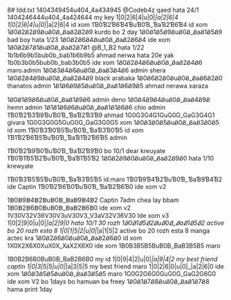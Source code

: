 8# Idd.txt
1404349454u404_4a434945 @Codeb4z qaed hata 24/1
1404246444u404_4a424644 my key
1|0|2|6|4|u|0|_|a|2|6|4
1|0|2|6|4|u|0|_|a|2|6|4 id xom
1Ɓ0Ɓ2Ɓ6Ɓ4ƁuƁ0Ɓ_ƁaƁ2Ɓ6Ɓ4  id xom
1Ᏸ0Ᏸ2Ᏸ2Ᏸ9ᏰuᏰ0Ᏸ_ᏰaᏰ2Ᏸ2Ᏸ9  kurdo bo 2 day
1Ᏸ0Ᏸ1Ᏸ5Ᏸ9ᏰuᏰ0Ᏸ_ᏰaᏰ1Ᏸ5Ᏸ9  bad boy hata 1/23
1Ᏸ0Ᏸ2Ᏸ6Ᏸ4ᏰuᏰ0Ᏸ_ᏰaᏰ2Ᏸ6Ᏸ4 ide xom
1Ᏸ0Ᏸ2Ᏸ7Ᏸ1ᏰuᏰ0Ᏸ_ᏰaᏰ2Ᏸ7Ᏸ1 @B_1_B2  hata 1/22
1b1b6b9b5bub0b_bab1b6b9b5 ahmad nerwa hata 20e yak
1b0b3b0b5bub0b_bab3b0b5  ide xom
1Ᏸ0Ᏸ2Ᏸ4Ᏸ6ᏰuᏰ0Ᏸ_ᏰaᏰ2Ᏸ4Ᏸ6  maro.admin
1Ᏸ0Ᏸ3Ᏸ4Ᏸ6ᏰuᏰ0Ᏸ_ᏰaᏰ3Ᏸ4Ᏸ6  admin shera
1Ᏸ0Ᏸ2Ᏸ4Ᏸ9ᏰuᏰ0Ᏸ_ᏰaᏰ2Ᏸ4Ᏸ9 black arabaka
1Ᏸ0Ᏸ6Ᏸ2Ᏸ0ᏰuᏰ0Ᏸ_ᏰaᏰ6Ᏸ2Ᏸ0 thanatos admin
1Ᏸ1Ᏸ6Ᏸ9Ᏸ5ᏰuᏰ0Ᏸ_ᏰaᏰ1Ᏸ6Ᏸ9Ᏸ5 ahmad nerawa xaraza


1Ᏸ0Ᏸ1Ᏸ9Ᏸ6ᏰuᏰ0Ᏸ_ᏰaᏰ1Ᏸ9Ᏸ6  admin deno
1Ᏸ0Ᏸ4Ᏸ9Ᏸ4ᏰuᏰ0Ᏸ_ᏰaᏰ4Ᏸ9Ᏸ  hemn admin
1Ᏸ1Ᏸ1Ᏸ6Ᏸ6ᏰuᏰ0Ᏸ_ᏰaᏰ1Ᏸ1Ᏸ6Ᏸ6  chio admin
1Ɓ0Ɓ2Ɓ3Ɓ9ƁuƁ0Ɓ_ƁaƁ2Ɓ3Ɓ9 ahmad 
1G0G3G4G1GuG0G_GaG3G4G1  givara
1G0G3G0G5GuG0G_GaG3G0G5  xom
1Ᏸ0Ᏸ3Ᏸ0Ᏸ5ᏰuᏰ0Ᏸ_ᏰaᏰ3Ᏸ0Ᏸ5 id xom
1Ɓ0Ɓ3Ɓ0Ɓ5ƁuƁ0Ɓ_ƁaƁ3Ɓ0Ɓ5 id xom
1Ɓ1Ɓ2Ɓ6Ɓ5ƁuƁ0Ɓ_ƁaƁ1Ɓ2Ɓ6Ɓ5  admin


1Ɓ0Ɓ2Ɓ9Ɓ0ƁuƁ0Ɓ_ƁaƁ2Ɓ9Ɓ0  bo 10/1 dear kreuyate
1Ɓ0Ɓ1Ɓ5Ɓ2ƁuƁ0Ɓ_ƁaƁ1Ɓ5Ɓ2 
1Ᏸ0Ᏸ2Ᏸ9Ᏸ0ᏰuᏰ0Ᏸ_ᏰaᏰ2Ᏸ9Ᏸ0 hata 1/10 krewyate

1Ɓ0Ɓ3Ɓ5Ɓ5ƁuƁ0Ɓ_ƁaƁ3Ɓ5Ɓ5 id.maro
1Ɓ0Ɓ9Ɓ4Ɓ2ƁuƁ0Ɓ_ƁaƁ9Ɓ4Ɓ2   ide Captin
1Ɓ0Ɓ2Ɓ6Ɓ0ƁuƁ0Ɓ_ƁaƁ2Ɓ6Ɓ0  ide xom v2

1ᗽ0ᗽ9ᗽ4ᗽ2ᗽuᗽ0ᗽ_ᗽaᗽ9ᗽ4ᗽ2  Captin 7adm chea lay bbam
1ᗽ0ᗽ2ᗽ6ᗽ0ᗽuᗽ0ᗽ_ᗽaᗽ2ᗽ6ᗽ0  ide xom v2
1V30V32V36V30V3uV30V3_V3aV32V36V30  Ide xom v3
1|0|2|9|0|u|0|_|a|2|9|0 hata 10/1 30 rozh
1Ᏸ0Ᏸ1Ᏸ5Ᏸ2ᏰuᏰ0Ᏸ_ᏰaᏰ1Ᏸ5Ᏸ2   active bo 20 rozh esta 8 
1|0|1|5|2|u|0|_|a|1|5|2  active bo 20 rozh esta 8 manga actec kra
1Ᏸ0Ᏸ2Ᏸ6Ᏸ0ᏰuᏰ0Ᏸ_ᏰaᏰ2Ᏸ6Ᏸ0   id xom
1X0X2X6X0XuX0X_XaX2X6X0     ide xom
1B0B3B5B5BuB0B_BaB3B5B5  maro

1B0B2B6B0BuB0B_BaB2B6B0    my id 
1|0|9|4|2|u|0|_|a|9|4|2   my best friend captin
1|0|3|5|5|u|0|_|a|3|5|5  my best friend maro
1|0|2|6|0|u|0|_|a|2|6|0   ide xom
1Ᏸ0Ᏸ3Ᏸ5Ᏸ5ᏰuᏰ0Ᏸ_ᏰaᏰ3Ᏸ5Ᏸ5  maro
1G0G2G6G0GuG0G_GaG2G6G0  ide xom
V2 bo 1days bo hamuan ba freey
1Ᏸ0Ᏸ1Ᏸ7Ᏸ8ᏰuᏰ0Ᏸ_ᏰaᏰ1Ᏸ7Ᏸ8  hama print 1day
